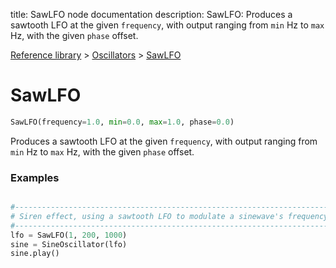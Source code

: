 title: SawLFO node documentation
description: SawLFO: Produces a sawtooth LFO at the given `frequency`, with output ranging from `min` Hz to `max` Hz, with the given `phase` offset.

[Reference library](../../index.md) > [Oscillators](../index.md) > [SawLFO](index.md)

# SawLFO

```python
SawLFO(frequency=1.0, min=0.0, max=1.0, phase=0.0)
```

Produces a sawtooth LFO at the given `frequency`, with output ranging from `min` Hz to `max` Hz, with the given `phase` offset.

### Examples

```python

#-------------------------------------------------------------------------------
# Siren effect, using a sawtooth LFO to modulate a sinewave's frequency
#-------------------------------------------------------------------------------
lfo = SawLFO(1, 200, 1000)
sine = SineOscillator(lfo)
sine.play()
```